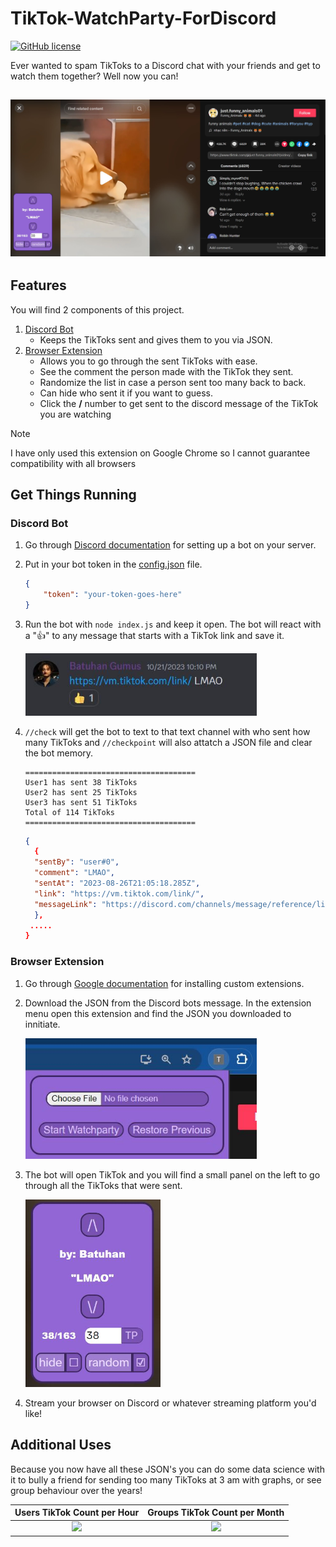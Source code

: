 # TikTok-WatchParty-ForDiscord
[![GitHub license](https://img.shields.io/github/license/Naereen/StrapDown.js.svg)](/LICENSE)

Ever wanted to spam TikToks to a Discord chat with your friends and get to watch them together? Well now you can!

 ![Discord Reaction](/docs/watch.JPG)
----


## Features
You will find 2 components of this project.
1) [Discord Bot](/DiscordBot)
    - Keeps the TikToks sent and gives them to you via JSON.
2) [Browser Extension](/BrowserExtension)
    - Allows you to go through the sent TikToks with ease.
    - See the comment the person made with the TikTok they sent.
    - Randomize the list in case a person sent too many back to back.
    - Can hide who sent it if you want to guess.
    - Click the __/__ number to get sent to the discord message of the TikTok you are watching

> [!NOTE]  
> I have only used this extension on Google Chrome so I cannot guarantee compatibility with all browsers 


## Get Things Running
### Discord Bot
1) Go through [Discord documentation](https://discord.com/developers/docs/quick-start/getting-started) for setting up a bot on your server.
2) Put in your bot token in the [config.json](/DiscordBot/config.json) file.
    ```json
    {
        "token": "your-token-goes-here"
    }
    ```
3) Run the bot with `node index.js` and keep it open. The bot will react with a "👍" to any message that starts with a TikTok link and save it.

    <img src="/docs/discordMsg.JPG" width="370">

4) `//check` will get the bot to text to that text channel with who sent how many TikToks and `//checkpoint` will also attatch a JSON file and clear the bot memory.
    ```
    ======================================
    User1 has sent 38 TikToks
    User2 has sent 25 TikToks
    User3 has sent 51 TikToks
    Total of 114 TikToks
    ======================================
    ```

    ```json
    {
      {
      "sentBy": "user#0",
      "comment": "LMAO",
      "sentAt": "2023-08-26T21:05:18.285Z",
      "link": "https://vm.tiktok.com/link/",
      "messageLink": "https://discord.com/channels/message/reference/link"
      },
     .....
    }
    ```

### Browser Extension
1) Go through [Google documentation](https://developer.chrome.com/docs/extensions/get-started/tutorial/hello-world#load-unpacked) for installing custom extensions.
2) Download the JSON from the Discord bots message. In the extension menu open this extension and find the JSON you downloaded to innitiate.

    <img src="/docs/preInit.JPG" width="370">

3) The bot will open TikTok and you will find a small panel on the left to go through all the TikToks that were sent.

    <img src="/docs/panel.JPG" height="300">
 
4)  Stream your browser on Discord or whatever streaming platform you'd like!

## Additional Uses
Because you now have all these JSON's you can do some data science with it to bully a friend for sending too many TikToks at 3 am with graphs, or see group behaviour over the years!

Users TikTok Count per Hour            |  Groups TikTok Count per Month
:-------------------------:|:-------------------------:
![](https://github.com/BatuhanGumus/TikTok-WatchParty-ForDiscord/assets/45213285/ceb6a072-7a0c-43af-99d9-2213ad27b4ac)  |  ![](https://github.com/BatuhanGumus/TikTok-WatchParty-ForDiscord/assets/45213285/05ecb4ae-f1e7-41b7-b146-fc92a5c392f3)
